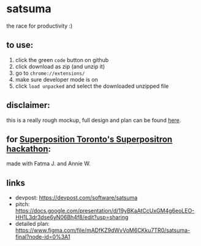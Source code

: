 # satsuma
the race for productivity :)

## to use:
1. click the green `code` button on github
2. click download as zip (and unzip it)
3. go to `chrome://extensions/`
4. make sure developer mode is on
5. click `load unpacked` and select the downloaded unzipped file

## disclaimer: 
this is a really rough mockup, full design and plan can be found [here](https://www.figma.com/file/mADfKZ9dWvVoM6CKku7TR0/satsuma-final?node-id=0%3A1).

## for [Superposition Toronto's Superpositron hackathon](https://the-superpositron.devpost.com/):
made with Fatma J. and Annie W.

## links
- devpost: https://devpost.com/software/satsuma
- pitch: https://docs.google.com/presentation/d/19yBKaAtCcUxGM4g6eoLEO-HH1L3dr3dse6yN06Bh4f8/edit?usp=sharing
- detailed plan: https://www.figma.com/file/mADfKZ9dWvVoM6CKku7TR0/satsuma-final?node-id=0%3A1
